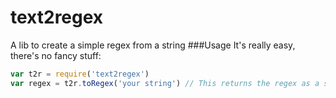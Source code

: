 # text2regex
A lib to create a simple regex from a string
###Usage
It's really easy, there's no fancy stuff:
```javascript 
var t2r = require('text2regex')
var regex = t2r.toRegex('your string') // This returns the regex as a string !
``` 
 